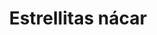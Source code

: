 ---
title: Estrellitas nácar
date: 
draft: false

# descripcion
description : Anillo de plata 925 y nácar

materials: Plata 925

color: Plata y nácar

dimensions: 19ml diámetro

code: 05-23-0574

type: "Anillos"

categories: []

price: $2.830,00

# Images
# first image will be shown in the product page
images:
  # - image: "images/path_to_image"
  # La ubicacion de las imagenes es imagenes/Anillos/Anillos.Plata/05-23-0574-estrellitas-nacar
  - image: "./images/anillos/plata/05-23-0574.JPG"
---